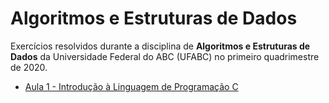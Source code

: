 # Algoritmos e Estruturas de Dados
Exercícios resolvidos durante a disciplina de **Algoritmos e Estruturas de Dados** da Universidade Federal do ABC (UFABC) no primeiro quadrimestre de 2020.

* [Aula 1 - Introdução à Linguagem de Programação C](https://github.com/jpampereira/Algoritmos-e-Estruturas-de-Dados/tree/master/Aula%201%20-%20Introdu%C3%A7%C3%A3o%20%C3%A0%20Linguagem%20de%20Programa%C3%A7%C3%A3o%20C)
